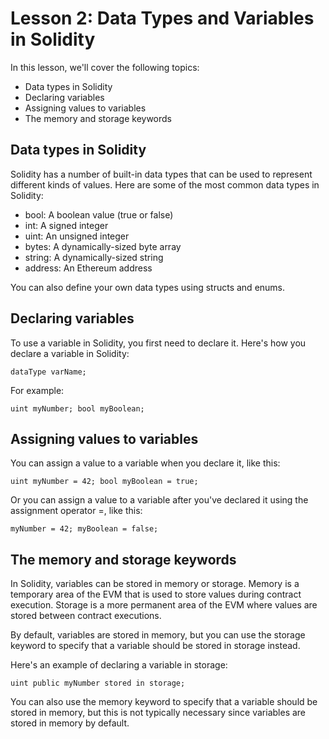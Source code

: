 # Lesson 2: Data Types and Variables in Solidity

In this lesson, we'll cover the following topics:

- Data types in Solidity
- Declaring variables
- Assigning values to variables
- The memory and storage keywords

## Data types in Solidity

Solidity has a number of built-in data types that can be used to represent different kinds of values. Here are some of the most common data types in Solidity:

- bool: A boolean value (true or false)
- int: A signed integer
- uint: An unsigned integer
- bytes: A dynamically-sized byte array
- string: A dynamically-sized string
- address: An Ethereum address

You can also define your own data types using structs and enums.

## Declaring variables

To use a variable in Solidity, you first need to declare it. Here's how you declare a variable in Solidity:

`dataType varName;`

For example:

`uint myNumber;
bool myBoolean;`

## Assigning values to variables

You can assign a value to a variable when you declare it, like this:

`uint myNumber = 42;
bool myBoolean = true;`

Or you can assign a value to a variable after you've declared it using the assignment operator =, like this:

`myNumber = 42;
myBoolean = false;`

## The memory and storage keywords

In Solidity, variables can be stored in memory or storage. Memory is a temporary area of the EVM that is used to store values during contract execution. Storage is a more permanent area of the EVM where values are stored between contract executions.

By default, variables are stored in memory, but you can use the storage keyword to specify that a variable should be stored in storage instead.

Here's an example of declaring a variable in storage:

`uint public myNumber stored in storage;`

You can also use the memory keyword to specify that a variable should be stored in memory, but this is not typically necessary since variables are stored in memory by default.
